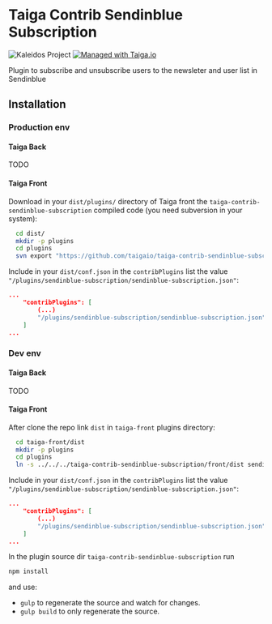 Taiga Contrib Sendinblue Subscription
=====================================

![Kaleidos Project](http://kaleidos.net/static/img/badge.png "Kaleidos Project")
[![Managed with Taiga.io](https://tree.taiga.io/support/images/taiga-badge-gh.png)](https://taiga.io "Managed with Taiga.io")

Plugin to subscribe and unsubscribe users to the newsleter and user list in Sendinblue


Installation
------------
### Production env

#### Taiga Back

TODO
<!--
In your Taiga back python virtualenv install the pip package `taiga-contrib-sendinblue-subscription` with:

```bash
  pip install -e "git+https://github.com/taigaio/taiga-contrib-sendinblue-subscription.git@stable#egg=taiga-contrib-sendinblue-subscription&subdirectory=back"
```

Then modify in `taiga-back` your `settings/local.py` and include this line:

```python
  SENDINBLUE_NEWSLETTER_LIST_ID = "my-newsletter-list-id"
  SENDINBLUE_TAIGA_USERS_LIST_ID = "my-taiga-user-list-id"
  SENDINBLUE_API_KEY = "XXXXXXXXXXXXXXXXX"

  INSTALLED_APPS += ["taiga_contrib_sendinblue_subscription"]
```
-->


#### Taiga Front

Download in your `dist/plugins/` directory of Taiga front the `taiga-contrib-sendinblue-subscription` compiled code (you need subversion in your system):

```bash
  cd dist/
  mkdir -p plugins
  cd plugins
  svn export "https://github.com/taigaio/taiga-contrib-sendinblue-subscription/branches/stable/front/dist" "sendinblue-subscription"
```

Include in your `dist/conf.json` in the `contribPlugins` list the value `"/plugins/sendinblue-subscription/sendinblue-subscription.json"`:

```json
...
    "contribPlugins": [
        (...)
        "/plugins/sendinblue-subscription/sendinblue-subscription.json"
    ]
...
```


### Dev env

#### Taiga Back

TODO
<!--
Clone the repo and

```bash
  cd taiga-contrib-sendinblue-subscription/back
  workon taiga
  pip install -e .
```

Then modify in `taiga-back` your `settings/local.py` and include this line:

```python
  MAILCHIMP_NEWSLETTER_ID = "my-newsletter"
  MAILCHIMP_API_KEY = "XXXXXXXXXXXXXXXXX"

  INSTALLED_APPS += ["taiga_contrib_sendinblue_subscription"]
```
-->


#### Taiga Front

After clone the repo link `dist` in `taiga-front` plugins directory:

```bash
  cd taiga-front/dist
  mkdir -p plugins
  cd plugins
  ln -s ../../../taiga-contrib-sendinblue-subscription/front/dist sendinblue-subscription
```

Include in your `dist/conf.json` in the `contribPlugins` list the value `"/plugins/sendinblue-subscription/sendinblue-subscription.json"`:

```json
...
    "contribPlugins": [
        (...)
        "/plugins/sendinblue-subscription/sendinblue-subscription.json"
    ]
...
```

In the plugin source dir `taiga-contrib-sendinblue-subscription` run

```bash
npm install
```
and use:

- `gulp` to regenerate the source and watch for changes.
- `gulp build` to only regenerate the source.


<!--
Tests
-----
```bash
  cd taiga-back
  workon taiga
  py.test ../taiga-contrib-sendinblue-subscription/back/taiga_contrib_sendinblue_subscription_tests
```
-->
